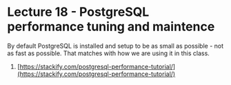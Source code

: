 
<style>
.pagebreak { page-break-before: always; }
.half { height: 200px; }
</style>


# Lecture 18 - PostgreSQL performance tuning and maintence

By default PostgreSQL is installed and setup to be as small as possible - not as fast as possible.
That matches with how we are using it in this class.



1. [https://stackify.com/postgresql-performance-tutorial/](https://stackify.com/postgresql-performance-tutorial/)

